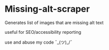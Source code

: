 # Missing-alt-scraper
Generates list of images that are missing alt text

useful for SEO/accessibility reporting

use and abuse my code ¯\_(ツ)_/¯
